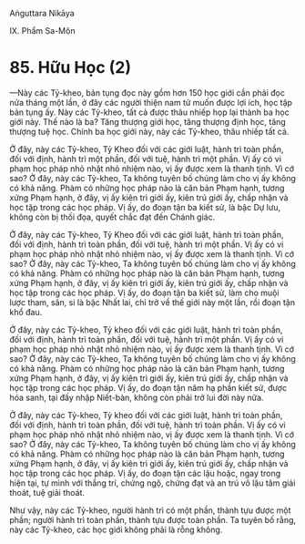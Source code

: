 Aṅguttara Nikāya

IX. Phẩm Sa-Môn

# 85. Hữu Học (2)

—Này các Tỷ-kheo, bản tụng đọc này gồm hơn 150 học giới cần phải đọc nửa tháng một lần, ở đây các người thiện nam tử muốn được lợi ích, học tập bản tụng ấy. Này các Tỷ-kheo, tất cả được thâu nhiếp họp lại thành ba học giới này. Thế nào là ba? Tăng thượng giới học, tăng thượng định học, tăng thượng tuệ học. Chính ba học giới này, này các Tỷ-kheo, thâu nhiếp tất cả.

Ở đây, này các Tỷ-kheo, Tỷ Kheo đối với các giới luật, hành trì toàn phần, đối với định, hành trì một phần, đối với tuệ, hành trì một phần. Vị ấy có vi phạm học pháp nhỏ nhặt nhỏ nhiệm nào, vị ấy được xem là thanh tịnh. Vì cớ sao? Ở đây, này các Tỷ-kheo, Ta không tuyên bố chúng làm cho vị ấy không có khả năng. Phàm có những học pháp nào là căn bản Phạm hạnh, tương xứng Phạm hạnh, ở đây, vị ấy kiên trì giới ấy, kiên trú giới ấy, chấp nhận và học tập trong các học pháp. Vị ấy, do đoạn tận ba kiết sử, là bậc Dự lưu, không còn bị thối đọa, quyết chắc đạt đến Chánh giác.

Ở đây, này các Tỷ-kheo, Tỷ Kheo đối với các giới luật, hành trì toàn phần, đối với định, hành trì toàn phần, đối với tuệ, hành trì một phần. Vị ấy có vi phạm học pháp nhỏ nhặt nhỏ nhiệm nào, vị ấy được xem là thanh tịnh. Vì cớ sao? Ở đây, này các Tỷ-kheo, Ta không tuyên bố chúng làm cho vị ấy không có khả năng. Phàm có những học pháp nào là căn bản Phạm hạnh, tương xứng Phạm hạnh, ở đây, vị ấy kiên trì giới ấy, kiên trú giới ấy, chấp nhận và học tập trong các học pháp. Vị ấy, do đoạn tận ba kiết sử, làm cho muội lược tham, sân, si là bậc Nhất lai, chỉ trở về thế giới này một lần, rồi đoạn tận khổ đau.

Ở đây, này các Tỷ-kheo, Tỷ kheo đối với các giới luật, hành trì toàn phần, đối với định, hành trì toàn phần, đối với tuệ, hành trì một phần. Vị ấy có vi phạm học pháp nhỏ nhặt nhỏ nhiệm nào, vị ấy được xem là thanh tịnh. Vì cớ sao? Ở đây, này các Tỷ-kheo, Ta không tuyên bố chúng làm cho vị ấy không có khả năng. Phàm có những học pháp nào là căn bản Phạm hạnh, tương xứng Phạm hạnh, ở đây, vị ấy kiên trì giới ấy, kiên trú giới ấy, chấp nhận và học tập trong các học pháp. Vị ấy, do đoạn tận năm hạ phần kiết sử, được hóa sanh, tại đấy nhập Niết-bàn, không còn phải trở lui đời này nữa.

Ở đây, này các Tỷ-kheo, Tỷ kheo đối với các giới luật, hành trì toàn phần, đối với định, hành trì toàn phần, đối với tuệ, hành trì toàn phần. Vị ấy có vi phạm học pháp nhỏ nhặt nhỏ nhiệm nào, vị ấy được xem là thanh tịnh. Vì cớ sao? Ở đây, này các Tỷ-kheo, Ta không tuyên bố chúng làm cho vị ấy không có khả năng. Phàm có những học pháp nào là căn bản Phạm hạnh, tương xứng Phạm hạnh, ở đây, vị ấy kiên trì giới ấy, kiên trú giới ấy, chấp nhận và học tập trong các học pháp. Vị ấy, do đoạn tận các lậu hoặc, ngay trong hiện tại, tự mình với thắng trí, chứng ngộ, chứng đạt và an trú vô lậu tâm giải thoát, tuệ giải thoát.

Như vậy, này các Tỷ-kheo, người hành trì có một phần, thành tựu được một phần; người hành trì toàn phần, thành tựu được toàn phần. Ta tuyên bố rằng, này các Tỷ-kheo, các học giới không phải là rỗng không.

